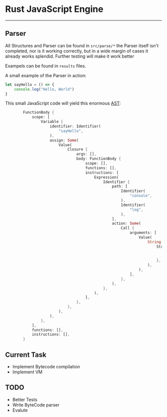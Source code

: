 # Rust JavaScript Engine

---

## Parser
All Structures and Parser can be found in `src/parse/*`
the Parser itself isn't completed, nor is it working correctly, but in a wide margin of cases it already works splendid.
Further testing will make it work better

Exampels can be found in `results` files.

A small example of the Parser in action:

```js
let sayHello = () => {
    console.log("Hello, World")
}
```

This small JavaScript code will yield this enormous [AST](https://en.wikipedia.org/wiki/Abstract_syntax_tree):


```rust
        FunctionBody {
            scope: [
                Variable {
                    identifier: Identifier(
                        "sayHello",
                    ),
                    assign: Some(
                        Value(
                            Closure {
                                args: [],
                                body: FunctionBody {
                                    scope: [],
                                    functions: [],
                                    instructions: [
                                        Expression(
                                            Identifier {
                                                path: [
                                                    Identifier(
                                                        "console",
                                                    ),
                                                    Identifier(
                                                        "log",
                                                    ),
                                                ],
                                                action: Some(
                                                    Call {
                                                        arguments: [
                                                            Value(
                                                                String(
                                                                    StringTemplate {
                                                                        start: "Hello, World",
                                                                        end: [],
                                                                    },
                                                                ),
                                                            ),
                                                        ],
                                                    },
                                                ),
                                            },
                                        ),
                                    ],
                                },
                            },
                        ),
                    ),
                },
            ],
            functions: [],
            instructions: [],
        }
```

## Current Task
- Implement Bytecode compilation
- Implement VM

## TODO
- Better Tests
- Write ByteCode parser
- Evalute

